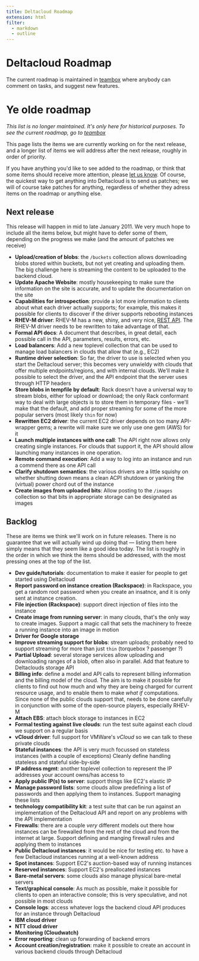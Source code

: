 ```yaml
---
title: Deltacloud Roadmap
extension: html
filter:
  - markdown
  - outline
---
```


# Deltacloud Roadmap

The current roadmap is maintained in
[teambox](https://teambox.com/projects/deltacloud/task_lists) where anybody
can comment on tasks, and suggest new features.

# Ye olde roadmap

*This list is no longer maintained. It's only here for historical
purposes. To see the current roadmap, go to
[teambox](https://teambox.com/projects/deltacloud/task_lists)*

This page lists the items we are currently working on for the next release,
and a longer list of items we will address after the next release, roughly
in order of priority.

If you have anything you'd like to see added to the roadmap, or think that
some items should receive more attention, please [let us know](contact.html).
Of course, the quickest way to get anything into
Deltacloud is to send us patches; we will of course take patches
for anything, regardless of whether they adress items on the roadmap or
anything else.


<toc numbering="off" toc_style="ul" toc_range='h2-h3' />

## Next release

This release will happen in mid to late January 2011. We very much hope to
include all the items below, but might have to defer some of them,
depending on the progress we make (and the amount of patches we receive)

* __Upload/creation of blobs__: the `/buckets` collection allows
  downloading blobs stored within buckets, but not yet creating and
  uploading them. The big challenge here is streaming the content to be
  uploaded to the backend cloud.
* __Update Apache Website__: mostly housekeeping to make sure the
  information on the site is accurate, and to update the documentation on
  the site
* __Capabilities for introspection__: provide a lot more information to
  clients about what each driver actually supports; for example, this makes
  it possible for clients to discover if the driver supports rebooting
  instances
* __RHEV-M driver__: RHEV-M has a new, shiny, and very nice,
  [REST API](http://markmc.fedorapeople.org/rhevm-api/en-US/html/index.html). The
  RHEV-M driver needs to be rewritten to take advantage of that.
* __Formal API docs__: A document that describes, in great detail, each
  possible call in the API, parameters, results, errors, etc.
* __Load balancers__: Add a new toplevel collection that can be used to
  manage load balancers in clouds that allow that (e.g., EC2)
* __Runtime driver selection__: So far, the driver to use is selected when
  you start the Deltacloud server; this becomes very unwieldy with clouds
  that offer multiple endpoints/regions, and with internal clouds. We'll
  make it possible to select the driver, and the API endpoint that the
  server uses through HTTP headers
* __Store blobs in tempfile by default__: Rack doesn't have a universal way
  to stream blobs, either for upload or download; the only Rack conformant
  way to deal with large objects is to store them in temporary files -
  we'll make that the default, and add proper streaming for some of the
  more popular servers (most likely `thin` for now)
* __Rewritten EC2 driver__: the current EC2 driver depends on too many
  API-wrapper gems; a rewrite will make sure we only use one gem (AWS) for
  it
* __Launch multiple instances with one call__: The API right now allows
  only creating single instances. For clouds that support it, the API
  should allow launching many instances in one operation.
* __Remote command execution__: Add a way to log into an instance and run a
  commend there as one API call
* __Clarify shutdown semantics__: the various drivers are a little squishy
  on whether shutting down means a clean ACPI shutdown or yanking the
  (virtual) power chord out of the instance
* __Create images from uploaded bits__: Allow posting to the `/images`
  collection so that bits in appropriate storage can be designated as
  images

## Backlog

These are items we think we'll work on in future releases. There is no
guarantee that we will actually wind up doing that &mdash; listing them
here simply means that they seem like a good idea today. The list is
roughly in the order in which we think the items should be addressed, with
the most pressing ones at the top of the list.

* __Dev guide/tutorials__: documentation to make it easier for people to
  get started using Deltacloud
* __Report password on instance creation (Rackspace)__: in Rackspace, you
  get a random root password when you create an insatnce, and it is only
  sent at instance creation.
* __File injection (Rackspace)__: support direct injection of files into
  the instance
* __Create image from running server__: in many clouds, that's the only way
  to create images. Support a magic call that sets the machinery to freeze
  a running instance into an image in motion
* __Driver for Google storage__
* __Improve streaming support for blobs__: stream uploads; probably need to
  support streaming for more than just `thin` (torquebox ? passenger ?)
* __Partial Upload__: several storage services allow uploading and
  downloading ranges of a blob, often also in parallel. Add that feature to
  Deltaclouds storage API
* __Billing info__: define a model and API calls to represent billing
  information and the billing model of the cloud. The aim is to make it
  possible for clients to find out how much and why they are being charged
  for current resource usage, and to enable them to make _what if_
  computations. Since none of the public clouds support that, needs to be
  done carefully in conjunction with some of the open-source players,
  especially RHEV-M
* __Attach EBS__: attach block storage to instances in EC2
* __Formal testing against live clouds__: run the test suite against each
  cloud we support on a regular basis
* __vCloud driver__: full support for VMWare's _vCloud_ so we can talk to
  these private clouds
* __Stateful instances__: the API is very much focussed on stateless
  instances (with a couple of exceptions) Cleanly define handling stateless
  and stateful side-by-side
* __IP address mgmt__: another toplevel collection to represent the IP
  addresses your account owns/has access to
* __Apply public IP(s) to server__: support things like EC2's elastic IP
* __Manage password lists__: some clouds allow predefining a list of
  passwords and then applying them to instances. Support managing these
  lists
* __technology compatibility kit__: a test suite that can be run against an
  implementation of the Deltacloud API and report on any problems with the
  API implementation
* __Firewalls__: there are a couple _very_ different models out there how
  instances can be firewalled from the rest of the cloud and from the
  internet at large. Support defining and manging firewall rules and
  applying them to instances
* __Public Deltacloud instances__: it would be nice for testing etc. to
  have a few Deltacloud instances running at a well-known address
* __Spot instances__: Support EC2's auction-based way of running instances
* __Reserved instances__: Support EC2's preallocated instances
* __Bare-metal servers__: some clouds also manage physical bare-metal
  servers
* __Text/graphical console__: As much as possible, make it possible for
  clients to open an interactive console; this is very speculative, and not
  possible in most clouds
* __Console logs__: access whatever logs the backend cloud API produces for
  an instance through Deltacloud
* __IBM cloud driver__
* __NTT cloud driver__
* __Monitoring (Cloudwatch)__
* __Error reporting__: clean up forwarding of backend errors
* __Account creation/registration__: make it possible to create an account
  in various backend clouds through Deltacloud
